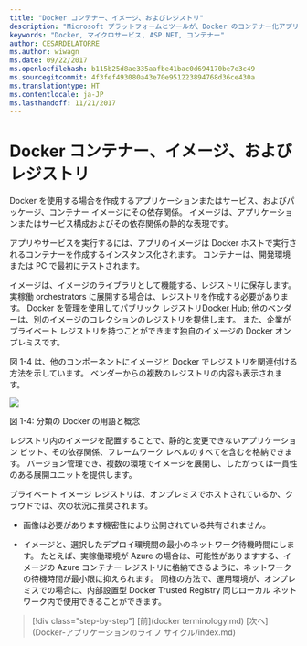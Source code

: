 ```yaml
---
title: "Docker コンテナー、イメージ、およびレジストリ"
description: "Microsoft プラットフォームとツールが、Docker のコンテナー化アプリケーションのライフ サイクル"
keywords: "Docker, マイクロサービス, ASP.NET, コンテナー"
author: CESARDELATORRE
ms.author: wiwagn
ms.date: 09/22/2017
ms.openlocfilehash: b115b25d8ae335aafbe41bac0d694170be7e3c49
ms.sourcegitcommit: 4f3fef493080a43e70e951223894768d36ce430a
ms.translationtype: HT
ms.contentlocale: ja-JP
ms.lasthandoff: 11/21/2017
---
```

# <a name="docker-containers-images-and-registries"></a>Docker コンテナー、イメージ、およびレジストリ

Docker を使用する場合を作成するアプリケーションまたはサービス、およびパッケージ、コンテナー イメージにその依存関係。 イメージは、アプリケーションまたはサービス構成およびその依存関係の静的な表現です。

アプリやサービスを実行するには、アプリのイメージは Docker ホストで実行されるコンテナーを作成するインスタンス化されます。 コンテナーは、開発環境または PC で最初にテストされます。

イメージは、イメージのライブラリとして機能する、レジストリに保存します。 実稼働 orchestrators に展開する場合は、レジストリを作成する必要があります。 Docker を管理を使用してパブリック レジストリ[Docker Hub](https://hub.docker.com/); 他のベンダーは、別のイメージのコレクションのレジストリを提供します。 また、企業がプライベート レジストリを持つことができます独自のイメージの Docker オンプレミスです。

図 1-4 は、他のコンポーネントにイメージと Docker でレジストリを関連付ける方法を示しています。 ベンダーからの複数のレジストリの内容も表示されます。

![](./media/image4.png)

図 1-4: 分類の Docker の用語と概念

レジストリ内のイメージを配置することで、静的と変更できないアプリケーション ビット、その依存関係、フレームワーク レベルのすべてを含むを格納できます。 バージョン管理でき、複数の環境でイメージを展開し、したがっては一貫性のある展開ユニットを提供します。

プライベート イメージ レジストリは、オンプレミスでホストされているか、クラウドでは、次の状況に推奨されます。

-   画像は必要があります機密性により公開されている共有されません。

-   イメージと、選択したデプロイ環境間の最小のネットワーク待機時間にします。 たとえば、実稼働環境が Azure の場合は、可能性がありますする、イメージの Azure コンテナー レジストリに格納できるように、ネットワークの待機時間が最小限に抑えられます。 同様の方法で、運用環境が、オンプレミスでの場合に、内部設置型 Docker Trusted Registry 同じローカル ネットワーク内で使用できることができます。

>[!div class="step-by-step"]
[前](docker terminology.md) [次へ] (Docker-アプリケーションのライフ サイクル/index.md)
